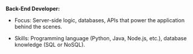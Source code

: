 **Back-End Developer:**

- Focus: Server-side logic, databases, APIs that power the application behind the scenes.

- Skills: Programming language (Python, Java, Node.js, etc.), database knowledge (SQL or NoSQL).